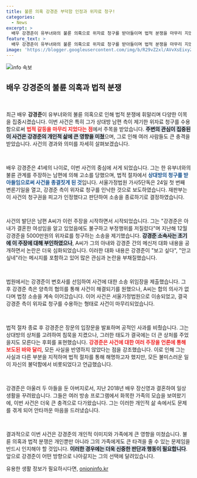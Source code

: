 ```yaml
---
title: 불륜 의혹 강경준 부덕함 인정과 위자료 청구!
categories:
  - News
excerpt: >
  배우 강경준이 유부녀와의 불륜 의혹으로 위자료 청구를 받아들이며 법적 분쟁을 마무리 지었습니다. 그는 장문의 입장문을 통해 반성과 사과의 뜻을 전했는데, 이번 사건의 진상이 여전히 논란을 불러일으키고 있습니다.
feature_text: >
  배우 강경준이 유부녀와의 불륜 의혹으로 위자료 청구를 받아들이며 법적 분쟁을 마무리 지었습니다. 그는 장문의 입장문을 통해 반성과 사과의 뜻을 전했는데, 이번 사건의 진상이 여전히 논란을 불러일으키고 있습니다.
image: 'https://blogger.googleusercontent.com/img/b/R29vZ2xl/AVvXsEixyZcFfHzMRdzZMjFBmAUKJYCLCGyLL1o632UiGVXcaFdKo_bkvkuCioo0uUKlGfBVcT3P84aROyZIXSBEx3Aw5nCQ3pTgDom1WDC4m8eifvWiAmWEEVb4x6G_l8C0QH225ldMjyaFvpxGEBGNO37VmDTDMHGhJPq73UglMfDca1-0aw/s1600/blogspot.png'
---
```


<p><img src="https://blogger.googleusercontent.com/img/b/R29vZ2xl/AVvXsEixyZcFfHzMRdzZMjFBmAUKJYCLCGyLL1o632UiGVXcaFdKo_bkvkuCioo0uUKlGfBVcT3P84aROyZIXSBEx3Aw5nCQ3pTgDom1WDC4m8eifvWiAmWEEVb4x6G_l8C0QH225ldMjyaFvpxGEBGNO37VmDTDMHGhJPq73UglMfDca1-0aw/s1600/blogspot.png" alt="info 속보" /></p>

<h2 data-ke-size="size26">배우 강경준의 불륜 의혹과 법적 분쟁</h2>

<p data-ke-size="size16">&nbsp;</p>

<p>최근 배우 <b>강경준</b>이 유부녀와의 불륜 의혹으로 인해 법적 분쟁에 휘말리며 다양한 이목을 집중시켰습니다. 이번 사건은 특히 그가 상대방 남편 측이 제기한 위자료 청구를 수용함으로써 <b><span style="color: #ee2323;">법적 갈등을 마무리 지었다는 점</span></b>에서 주목을 받았습니다. <b><span style="background-color: #21538527;">주변의 관심이 집중된 이 사건은 강경준의 개인적 삶에 큰 영향을 미쳤</span></b>으며, 그로 인해 여러 사람들도 큰 충격을 받았습니다. 사건의 경과와 의미를 자세히 살펴보겠습니다.</p>

<p data-ke-size="size16">&nbsp;</p>

<p>배우 강경준은 41세의 나이로, 이번 사건의 중심에 서게 되었습니다. 그는 한 유부녀와의 불륜 관계를 주장하는 남편에 의해 고소를 당했으며, 법적 절차에서 <b><span style="color: #1a5490;">상대방의 청구를 받아들임으로써 사건을 종결짓게 된 것</span></b>입니다. 서울가정법원 가사5단독은 24일 첫 번째 변론기일을 열고, 강경준 측이 위자료 청구를 인낙한 것으로 보도하였습니다. 재판부는 이 사건의 청구권을 피고가 인정했다고 판단하여 소송을 종료하기로 결정하였습니다.</p>

<p data-ke-size="size16">&nbsp;</p>

<p>사건의 발단은 남편 A씨가 이런 주장을 시작하면서 시작되었습니다. 그는 "강경준은 아내가 결혼한 여성임을 알고 있었음에도 불구하고 부정행위를 저질렀다"며 지난해 12월 강경준을 5000만원의 위자료를 청구하는 소송을 제기했습니다. <b><span style="background-color: #21538527;">강경준 소속사는 초기에 이 주장에 대해 부인하였으나</span></b>, A씨가 그의 아내와 강경준 간의 메신저 대화 내용을 공개하면서 논란은 더욱 심화되었습니다. 이러한 대화 내용은 강경준이 "보고 싶다", "안고 싶네"라는 메시지를 포함하고 있어 많은 관심과 논란을 부채질했습니다.</p>

<p data-ke-size="size16">&nbsp;</p>

<p>법원에서는 강경준이 변호사를 선임하여 사건에 대한 소송 위임장을 제출했습니다. 그 후 강경준 측은 양측의 협의를 통해 사건이 해결되기를 원했으나, A씨는 합의 의사가 없다며 법정 소송을 계속 이어갔습니다. 이어 사건은 서울가정법원으로 이송되었고, 결국 강경준 측이 위자료 청구를 수용하는 형태로 사건이 마무리되었습니다.</p>

<p data-ke-size="size16">&nbsp;</p>

<p>법적 절차 종료 후 강경준은 장문의 입장문을 발표하며 공적인 사과를 비췄습니다. 그는 상대방의 상처를 고려하여 침묵을 지켰으나, 그러한 태도가 결국에는 더 큰 상처를 주었을지도 모른다는 후회를 표현했습니다. <b><span style="color: #ee2323;">강경준은 사건에 대한 여러 주장을 언론에 통해 보도된 바와 달리</span></b>, 모든 사실을 반영하지 않았다는 점을 강조했습니다. 이로 인해 그는 사실과 다른 부분을 지적하며 법적 절차를 통해 해명하고자 했지만, 모든 불미스러운 일이 자신의 불덕함에서 비롯되었다고 언급했습니다.</p>

<p data-ke-size="size16">&nbsp;</p>

<p>강경준은 아울러 두 아들을 둔 아버지로서, 지난 2018년 배우 장신영과 결혼하여 일상생활을 꾸려왔습니다. 그들은 여러 방송 프로그램에서 화목한 가족의 모습을 보여왔기에, 이번 사건은 더욱 큰 충격으로 다가왔습니다. 그는 이러한 개인적 삶 속에서도 문제를 겪게 되어 안타까운 마음을 드러냈습니다. </p>

<p data-ke-size="size16">&nbsp;</p>

<p>결과적으로 이번 사건은 강경준의 개인적 이미지와 가족에게 큰 영향을 미쳤습니다. 불륜 의혹과 법적 분쟁은 개인뿐만 아니라 그의 가족에게도 큰 타격을 줄 수 있는 문제임을 반드시 인지해야 할 것입니다. <b><span style="background-color: #21538527;">이러한 경우에는 더욱 신중한 판단과 행동이 필요합니다</span></b>. 앞으로 강경준이 어떤 방향으로 나아갈지는 그의 선택에 달려있습니다.</p>
유용한 생활 정보가 필요하시다면, <a href="https://onioninfo.kr" rel="dofollow">onioninfo.kr</a>



